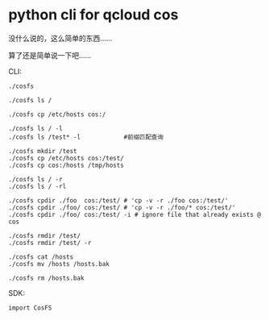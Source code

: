 # python cli for qcloud cos

没什么说的，这么简单的东西……

算了还是简单说一下吧……

CLI:

    ./cosfs

    ./cosfs ls /

    ./cosfs cp /etc/hosts cos:/

    ./cosfs ls / -l
    ./cosfs ls /test* -l            #前缀匹配查询

    ./cosfs mkdir /test
    ./cosfs cp /etc/hosts cos:/test/
    ./cosfs cp cos:/hosts /tmp/hosts

    ./cosfs ls / -r
    ./cosfs ls / -rl

    ./cosfs cpdir ./foo  cos:/test/ # 'cp -v -r ./foo cos:/test/'
    ./cosfs cpdir ./foo/ cos:/test/ # 'cp -v -r ./foo/* cos:/test/'
    ./cosfs cpdir ./foo/ cos:/test/ -i # ignore file that already exists @ cos

    ./cosfs rmdir /test/
    ./cosfs rmdir /test/ -r

    ./cosfs cat /hosts
    ./cosfs mv /hosts /hosts.bak

    ./cosfs rm /hosts.bak

SDK:

    import CosFS
